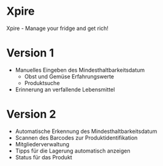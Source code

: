 # Xpire
Xpire - Manage your fridge and get rich!

# Version 1

- Manuelles Eingeben des Mindesthaltbarkeitsdatum
  - Obst und Gemüse Erfahrungswerte
  - Produktsuche
- Erinnerung an verfallende Lebensmittel

# Version 2

- Automatische Erkennung des Mindesthaltbarkeitsdatum
- Scannen des Barcodes zur Produktidentifikation
- Mitgliederverwaltung
- Tipps für die Lagerung automatisch anzeigen
- Status für das Produkt
